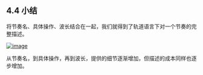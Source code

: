 ## 4.4 小结

 将节奏名、具体操作、波长结合在一起，我们就得到了轨道语言下对一个节奏的完整描述。

[![image](https://forum.crescb.com/wp-content/uploads/wpforo/attachments/2/thumbnail/286-image.png)](https://forum.crescb.com/wp-content/uploads/wpforo/attachments/2/286-image.png)

从节奏名，到具体操作，再到波长，提供的细节逐渐增加，但描述的成本同样也逐步增加。